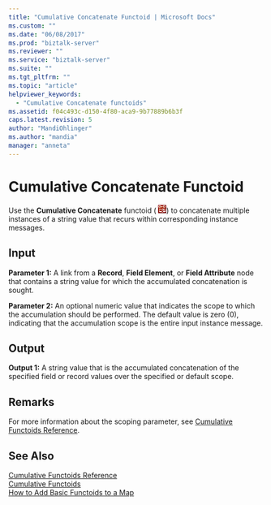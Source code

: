 ```yaml
---
title: "Cumulative Concatenate Functoid | Microsoft Docs"
ms.custom: ""
ms.date: "06/08/2017"
ms.prod: "biztalk-server"
ms.reviewer: ""
ms.service: "biztalk-server"
ms.suite: ""
ms.tgt_pltfrm: ""
ms.topic: "article"
helpviewer_keywords: 
  - "Cumulative Concatenate functoids"
ms.assetid: f04c493c-d150-4f80-aca9-9b77889b6b3f
caps.latest.revision: 5
author: "MandiOhlinger"
ms.author: "mandia"
manager: "anneta"
---
```

# Cumulative Concatenate Functoid
Use the **Cumulative Concatenate** functoid ( ![](../core/media/cumulativeconcat.gif "cumulativeconcat")) to concatenate multiple instances of a string value that recurs within corresponding instance messages.  
  
## Input  
 **Parameter 1:** A link from a **Record**, **Field Element**, or **Field Attribute** node that contains a string value for which the accumulated concatenation is sought.  
  
 **Parameter 2:** An optional numeric value that indicates the scope to which the accumulation should be performed. The default value is zero (0), indicating that the accumulation scope is the entire input instance message.  
  
## Output  
 **Output 1:** A string value that is the accumulated concatenation of the specified field or record values over the specified or default scope.  
  
## Remarks  
 For more information about the scoping parameter, see [Cumulative Functoids Reference](../core/cumulative-functoids-reference.md).  
  
## See Also  
 [Cumulative Functoids Reference](../core/cumulative-functoids-reference.md)   
 [Cumulative Functoids](../core/cumulative-functoids.md)   
 [How to Add Basic Functoids to a Map](../core/how-to-add-basic-functoids-to-a-map.md)